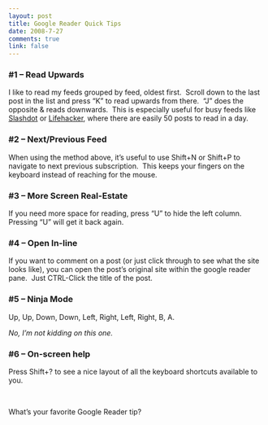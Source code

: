 ```yaml
--- 
layout: post
title: Google Reader Quick Tips
date: 2008-7-27
comments: true
link: false
---
```

<h3>#1 – Read Upwards</h3><p>I like to read my feeds grouped by feed, oldest first.&#160; Scroll down to the last post in the list and press “K” to read upwards from there.&#160; “J” does the opposite &amp; reads downwards.&#160; This is especially useful for busy feeds like <a href="http://slashdot.org" target="_blank">Slashdot</a> or <a href="http://lifehacker.com" target="_blank">Lifehacker</a>, where there are easily 50 posts to read in a day.</p><h3>#2 – Next/Previous Feed</h3><p>When using the method above, it’s useful to use Shift+N or Shift+P to navigate to next previous subscription.&#160; This keeps your fingers on the keyboard instead of reaching for the mouse.</p><h3>#3 – More Screen Real-Estate</h3><p>If you need more space for reading, press “U” to hide the left column.&#160; Pressing “U” will get it back again.</p><h3>#4 – Open In-line</h3><p>If you want to comment on a post (or just click through to see what the site looks like), you can open the post’s original site within the google reader pane.&#160; Just CTRL-Click the title of the post.</p><h3>#5 – Ninja Mode</h3><p>Up, Up, Down, Down, Left, Right, Left, Right, B, A.</p><p><em>No, I’m not kidding on this one.</em></p><h3>#6 – On-screen help</h3><p>Press Shift+? to see a nice layout of all the keyboard shortcuts available to you.</p><p>&#160;</p><p>What’s your favorite Google Reader tip?</p>
